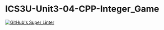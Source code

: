 # ICS3U-Unit3-04-CPP-Integer_Game

[![GitHub's Super Linter](https://github.com/liam-fletcher1/ICS3U-Unit3-04-CPP-Integer_Game/workflows/GitHub's%20Super%20Linter/badge.svg)](https://github.com/liam-fletcher1/ICS3U-Unit3-04-CPP-Integer_Game/actions)
